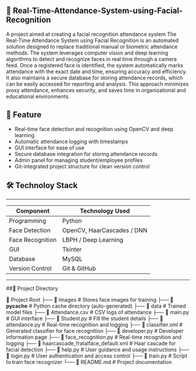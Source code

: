## 🎯 Real-Time-Attendance-System-using-Facial-Recognition
A project aimed at creating a facial recognition attendance system
The Real-Time Attendance System using Facial Recognition is an automated solution designed to replace traditional manual or biometric attendance methods. The system leverages computer vision and deep learning algorithms to detect and recognize faces in real time through a camera feed. Once a registered face is identified, the system automatically marks attendance with the exact date and time, ensuring accuracy and efficiency. It also maintains a secure database for storing attendance records, which can be easily accessed for reporting and analysis. This approach minimizes proxy attendance, enhances security, and saves time in organizational and educational environments.

## 📸 Feature
- Real-time face detection and recognition using OpenCV and deep learning
- Automatic attendance logging with timestamps
- GUI interface for ease of use
- Secure database integration for storing attendance records
- Admin panel for managing student/employee profiles
- Git-integrated project structure for clean version control

## 🛠️ Technoloy Stack
_________________________________________________
| Component        | Technology Used            |
|------------------|--------------------------  |
| Programming      | Python                     |
| Face Detection   | OpenCV, HaarCascades / DNN |
| Face Recognition | LBPH / Deep Learning       |
| GUI              | Tkinter                    |
| Database         | MySQL                      |
| Version Control  | Git & GitHub               |
_________________________________________________

##📁 Project Directory

📁 Project Root
├── 📁 Images                          # Stores face images for training
├── 📁 __pycache__                    # Python cache directory (auto-generated)
├── 📁 data                           # Trained model files
├── 📄 Attendance.csv                 # CSV logs of attendance
├── 📄 main.py                        # GUI interface
├── 📄 Student.py                     # Fill the student details
├── 📄 attendance.py                  # Real-time recognition and logging
├── 📄 classifier.xml                 # Generated classifier for face recognition
├── 📄 developer.py                   # Developer information page
├── 📄 face_recognition.py            # Real-time recognition and logging
├── 📄 haarcascade_fratalface_default.xml  # Haar cascade for facial detection
├── 📄 help.py                        # User guidance and usage instructions
├── 📄 login.py                       # User authentication and access control
├── 📄 train.py                       # Script to train face recognizer
└── 📄 README.md                      # Project documentation




